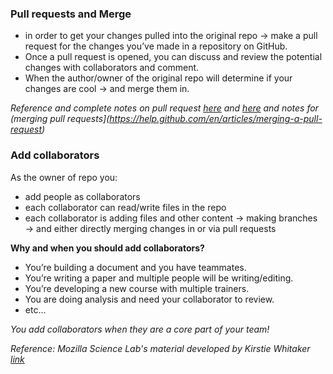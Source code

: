 ### Pull requests and Merge

- in order to get your changes pulled into the original repo → make a pull request for the changes you’ve made in a repository on GitHub. 
- Once a pull request is opened, you can discuss and review the potential changes with collaborators and comment.
- When the author/owner of the original repo will determine if your changes are cool → and merge them in.

*Reference and complete notes on pull request [here](https://help.github.com/en/articles/about-pull-requests) and [here](https://help.github.com/en/articles/creating-a-pull-request) and notes for (merging pull requests](https://help.github.com/en/articles/merging-a-pull-request)*

### Add collaborators

As the owner of repo you:
- add people as collaborators 
- each collaborator can read/write files in the repo 
- each collaborator is adding files and other content → making branches → and either directly merging changes in or via pull requests

**Why and when you should add collaborators?**

- You’re building a document and you have teammates.
- You’re writing a paper and multiple people will be writing/editing.
- You’re developing a new course with multiple trainers.
- You are doing analysis and need your collaborator to review.
- etc...

*You add collaborators when they are a core part of your team!*


*Reference: Mozilla Science Lab's material developed by Kirstie Whitaker [link](https://docs.google.com/presentation/d/1VasZl8YsYMfhi1zYaYZ-kWykjp4T-ZqE5YrOImsC_Kg/edit#slide=id.g1568089626_2_0)*



